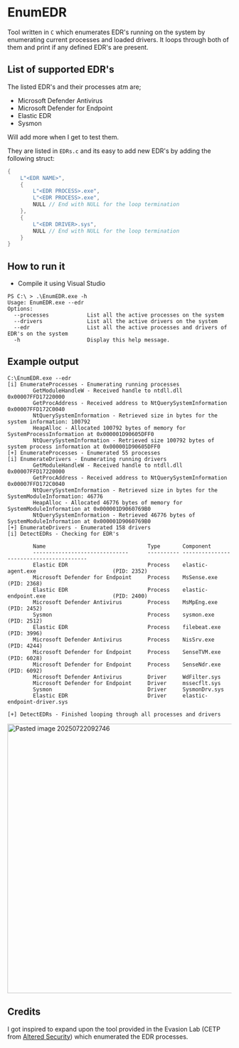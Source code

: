 # EnumEDR
Tool written in `C` which enumerates EDR's running on the system by enumerating current processes and loaded drivers. It loops through both of them and print if any defined EDR's are present.

## List of supported EDR's
The listed EDR's and their processes atm are;
- Microsoft Defender Antivirus
- Microsoft Defender for Endpoint
- Elastic EDR
- Sysmon

Will add more when I get to test them.

They are listed in `EDRs.c` and its easy to add new EDR's by adding the following struct:

```c
{
	L"<EDR NAME>",
	{
		L"<EDR PROCESS>.exe",
		L"<EDR PROCESS>.exe",
		NULL // End with NULL for the loop termination
	},
	{
		L"<EDR DRIVER>.sys",
		NULL // End with NULL for the loop termination
	}
}
```

## How to run it
- Compile it using Visual Studio

```
PS C:\ > .\EnumEDR.exe -h
Usage: EnumEDR.exe --edr
Options:
  --processes            List all the active processes on the system
  --drivers              List all the active drivers on the system
  --edr                  List all the active processes and drivers of EDR's on the system
  -h                     Display this help message.
```

## Example output
```
C:\EnumEDR.exe --edr
[i] EnumerateProcesses - Enumerating running processes
        GetModuleHandleW - Received handle to ntdll.dll 0x00007FFD17220000
        GetProcAddress - Received address to NtQuerySystemInformation 0x00007FFD172C0040
        NtQuerySystemInformation - Retrieved size in bytes for the system information: 100792
        HeapAlloc - Allocated 100792 bytes of memory for SystemProcessInformation at 0x000001D90605DFF0
        NtQuerySystemInformation - Retrieved size 100792 bytes of system process information at 0x000001D90605DFF0
[+] EnumerateProcesses - Enumerated 55 processes
[i] EnumerateDrivers - Enumerating running drivers
        GetModuleHandleW - Received handle to ntdll.dll 0x00007FFD17220000
        GetProcAddress - Received address to NtQuerySystemInformation 0x00007FFD172C0040
        NtQuerySystemInformation - Retrieved size in bytes for the SystemModuleInformation: 46776
        HeapAlloc - Allocated 46776 bytes of memory for SystemModuleInformation at 0x000001D9060769B0
        NtQuerySystemInformation - Retrieved 46776 bytes of SystemModuleInformation at 0x000001D9060769B0
[+] EnumerateDrivers - Enumerated 158 drivers
[i] DetectEDRs - Checking for EDR's

        Name                                Type       Component
        ------------------------------      ---------- ----------------------------------------
        Elastic EDR                         Process    elastic-agent.exe                        (PID: 2352)
        Microsoft Defender for Endpoint     Process    MsSense.exe                              (PID: 2368)
        Elastic EDR                         Process    elastic-endpoint.exe                     (PID: 2400)
        Microsoft Defender Antivirus        Process    MsMpEng.exe                              (PID: 2452)
        Sysmon                              Process    sysmon.exe                               (PID: 2512)
        Elastic EDR                         Process    filebeat.exe                             (PID: 3996)
        Microsoft Defender Antivirus        Process    NisSrv.exe                               (PID: 4244)
        Microsoft Defender for Endpoint     Process    SenseTVM.exe                             (PID: 6028)
        Microsoft Defender for Endpoint     Process    SenseNdr.exe                             (PID: 6092)
        Microsoft Defender Antivirus        Driver     WdFilter.sys
        Microsoft Defender for Endpoint     Driver     mssecflt.sys
        Sysmon                              Driver     SysmonDrv.sys
        Elastic EDR                         Driver     elastic-endpoint-driver.sys

[+] DetectEDRs - Finished looping through all processes and drivers
```

<img width="974" height="606" alt="Pasted image 20250722092746" src="https://github.com/user-attachments/assets/c6c2a630-47ff-42fd-be21-83bdca6dd6a4" />

## Credits
I got inspired to expand upon the tool provided in the Evasion Lab (CETP from [Altered Security](https://www.alteredsecurity.com/evasionlab)) which enumerated the EDR processes.
